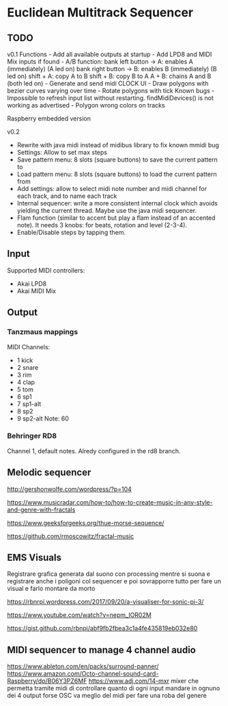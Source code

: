 # Euclidean Multitrack Sequencer

## TODO
v0.1
Functions
	- Add all available outputs at startup
	- Add LPD8 and MIDI Mix inputs if found
	- A/B function: bank left button -> A: enables A (immediately) (A led on)
					bank right button -> B: enables B (immediately) (B led on)
					shift + A: copy A to B
					shift + B: copy B to A
					A + B: chains A and B (both led on)
	- Generate and send midi CLOCK
UI
	- Draw polygons with bezier curves varying over time
	- Rotate polygons with tick
Known bugs
	- Impossible to refresh input list without restarting. findMidiDevices() is not working as advertised
	- Polygon wrong colors on tracks

Raspberry embedded version

v0.2
- Rewrite with java midi instead of midibus library to fix known mmidi bug
- Settings: Allow to set max steps
- Save pattern menu: 8 slots (square buttons) to save the current pattern to
- Load pattern menu: 8 slots (square buttons) to load the current pattern from
- Add settings: allow to select midi note number and midi channel for each track, and to name each track
- Internal sequencer: write a more consistent internal clock which avoids yielding the current thread. Maybe use the java midi sequencer.
- Flam function (similar to accent but play a flam instead of an accented note). It needs 3 knobs: for beats, rotation and level (2-3-4).
- Enable/Disable steps by tapping them.

## Input
Supported MIDI controllers: 
- Akai LPD8
- Akai MIDI Mix

## Output
### Tanzmaus mappings
MIDI Channels:
- 1 kick
- 2 snare
- 3 rim
- 4 clap
- 5 tom
- 6 sp1
- 7 sp1-alt
- 8 sp2
- 9 sp2-alt
Note: 60

### Behringer RD8
Channel 1, default notes.
Alredy configured in the rd8 branch.

## Melodic sequencer

http://gershonwolfe.com/wordpress/?p=104

https://www.musicradar.com/how-to/how-to-create-music-in-any-style-and-genre-with-fractals

https://www.geeksforgeeks.org/thue-morse-sequence/

https://github.com/rmoscowitz/fractal-music

## EMS Visuals
Registrare grafica generata dal suono con processing mentre si suona e registrare anche i poligoni col sequencer e poi sovrapporre tutto per fare un visual e farlo montare da morto

https://rbnrpi.wordpress.com/2017/09/20/a-visualiser-for-sonic-pi-3/

https://www.youtube.com/watch?v=nepm_IOR02M

https://gist.github.com/rbnpi/abf9fb2fbea3c1a4fe435819eb032e80

## MIDI sequencer to manage 4 channel audio
https://www.ableton.com/en/packs/surround-panner/
https://www.amazon.com/Octo-channel-sound-card-Raspberry/dp/B06Y3PZ6MF
https://www.adj.com/14-mxr
mixer che permetta tramite midi di controllare quanto di ogni input mandare in ognuno dei 4 output 
forse OSC va meglio del midi per fare una roba del genere
